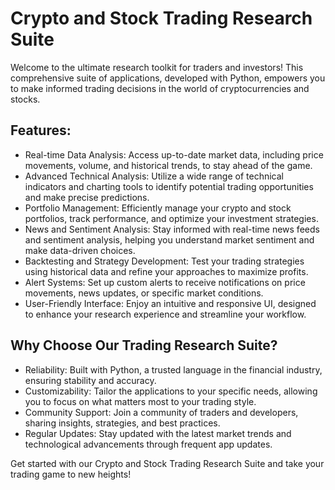 # Crypto and Stock Trading Research Suite

Welcome to the ultimate research toolkit for traders and investors! This comprehensive suite of applications, developed with Python, empowers you to make informed trading decisions in the world of cryptocurrencies and stocks.

## Features:

- Real-time Data Analysis: Access up-to-date market data, including price movements, volume, and historical trends, to stay ahead of the game.
- Advanced Technical Analysis: Utilize a wide range of technical indicators and charting tools to identify potential trading opportunities and make precise predictions.
- Portfolio Management: Efficiently manage your crypto and stock portfolios, track performance, and optimize your investment strategies.
- News and Sentiment Analysis: Stay informed with real-time news feeds and sentiment analysis, helping you understand market sentiment and make data-driven choices.
- Backtesting and Strategy Development: Test your trading strategies using historical data and refine your approaches to maximize profits.
- Alert Systems: Set up custom alerts to receive notifications on price movements, news updates, or specific market conditions.
- User-Friendly Interface: Enjoy an intuitive and responsive UI, designed to enhance your research experience and streamline your workflow.

## Why Choose Our Trading Research Suite?

- Reliability: Built with Python, a trusted language in the financial industry, ensuring stability and accuracy.
- Customizability: Tailor the applications to your specific needs, allowing you to focus on what matters most to your trading style.
- Community Support: Join a community of traders and developers, sharing insights, strategies, and best practices.
- Regular Updates: Stay updated with the latest market trends and technological advancements through frequent app updates.

Get started with our Crypto and Stock Trading Research Suite and take your trading game to new heights!
